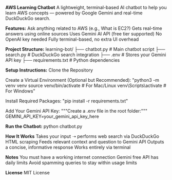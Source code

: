 **AWS Learning Chatbot**
A lightweight, terminal-based AI chatbot to help you learn AWS concepts — powered by Google Gemini and real-time DuckDuckGo search.

**Features:**
Ask anything related to AWS (e.g., What is EC2?)
Gets real-time answers using online sources
Uses Gemini AI API (free tier supported)
No OpenAI key needed
Fully terminal-based, no extra UI overhead

**Project Structure:**
learning-bot/
├── chatbot.py         # Main chatbot script
├── search.py          # DuckDuckGo search integration
├── .env               # Stores your Gemini API key
├── requirements.txt   # Python dependencies

**Setup Instructions:**
Clone the Repository

Create a Virtual Environment (Optional but Recommended):
"python3 -m venv venv
source venv/bin/activate  # For Mac/Linux
venv\Scripts\activate     # For Windows"

Install Required Packages:
"pip install -r requirements.txt"

Add Your Gemini API Key:
"""Create a .env file in the root folder:"""
GEMINI_API_KEY=your_gemini_api_key_here

**Run the Chatbot:**
python chatbot.py

**How It Works**
Takes your input ➝ performs web search via DuckDuckGo HTML scraping
Feeds relevant context and question to Gemini API
Outputs a concise, informative response
Works entirely via terminal

**Notes**
You must have a working internet connection
Gemini free API has daily limits
Avoid spamming queries to stay within usage limits

**License**
MIT License
